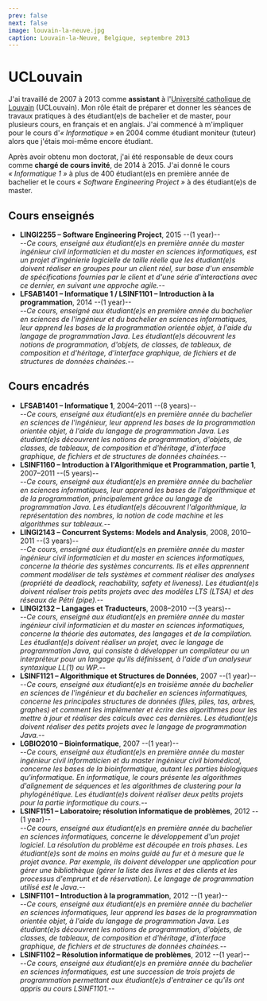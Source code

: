 ```yaml
---
prev: false
next: false
image: louvain-la-neuve.jpg
caption: Louvain-la-Neuve, Belgique, septembre 2013
---
```


# UCLouvain

J'ai travaillé de 2007 à 2013 comme **assistant** à l'[Université catholique de Louvain](https://www.uclouvain.be/fr) (UCLouvain). Mon rôle était de préparer et donner les séances de travaux pratiques à des étudiant(e)s de bachelier et de master, pour plusieurs cours, en français et en anglais. J'ai commencé à m'impliquer pour le cours d'_« Informatique »_ en 2004 comme étudiant moniteur (tuteur) alors que j'étais moi-même encore étudiant.

Après avoir obtenu mon doctorat, j'ai été responsable de deux cours comme **chargé de cours invité**, de 2014 à 2015. J'ai donné le cours _« Informatique 1 »_ à plus de 400 étudiant(e)s en première année de bachelier et le cours _« Software Engineering Project »_ à des étudiant(e)s de master.

## Cours enseignés

- **LINGI2255 – Software Engineering Project**, 2015 --(1 year)--  
  --_Ce cours, enseigné aux étudiant(e)s en première année du master ingénieur civil informaticien et du master en sciences informatiques, est un projet d'ingénierie logicielle de taille réelle que les étudiant(e)s doivent réaliser en groupes pour un client réel, sur base d'un ensemble de spécifications fournies par le client et d'une série d'interactions avec ce dernier, en suivant une approche agile._--
- **LFSAB1401 – Informatique 1 / LSINF1101 – Introduction à la programmation**, 2014 --(1 year)--  
  --_Ce cours, enseigné aux étudiant(e)s en première année du bachelier en sciences de l'ingénieur et du bachelier en sciences informatiques, leur apprend les bases de la programmation orientée objet, à l'aide du langage de programmation Java. Les étudiant(e)s découvrent les notions de programmation, d'objets, de classes, de tableaux, de composition et d'héritage, d'interface graphique, de fichiers et de structures de données chainées._--

## Cours encadrés

- **LFSAB1401 – Informatique 1**, 2004–2011 --(8 years)--  
  --_Ce cours, enseigné aux étudiant(e)s en première année du bachelier en sciences de l'ingénieur, leur apprend les bases de la programmation orientée objet, à l'aide du langage de programmation Java. Les étudiant(e)s découvrent les notions de programmation, d'objets, de classes, de tableaux, de composition et d'héritage, d'interface graphique, de fichiers et de structures de données chainées._--
- **LSINF1160 – Introduction à l'Algorithmique et Programmation, partie 1**, 2007–2011 --(5 years)--  
  --_Ce cours, enseigné aux étudiant(e)s en première année du bachelier en sciences informatiques, leur apprend les bases de l'algorithmique et de la programmation, principalement grâce au langage de programmation Java. Les étudiant(e)s découvrent l'algorithmique, la représentation des nombres, la notion de code machine et les algorithmes sur tableaux._--
- **LINGI2143 – Concurrent Systems: Models and Analysis**, 2008, 2010–2011 --(3 years)--  
  --_Ce cours, enseigné aux étudiant(e)s en première année du master ingénieur civil informaticien et du master en sciences informatiques, concerne la théorie des systèmes concurrents. Ils et elles apprennent comment modéliser de tels systèmes et comment réaliser des analyses (propriété de deadlock, reachability, safety et liveness). Les étudiant(e)s doivent réaliser trois petits projets avec des modèles LTS (LTSA) et des réseaux de Pétri (pipe)._--
- **LINGI2132 – Langages et Traducteurs**, 2008–2010 --(3 years)--  
  --_Ce cours, enseigné aux étudiant(e)s en première année du master ingénieur civil informaticien et du master en sciences informatiques, concerne la théorie des automates, des langages et de la compilation. Les étudiant(e)s doivent réaliser un projet, avec le langage de programmation Java, qui consiste à développer un compilateur ou un interpréteur pour un langage qu'ils définissent, à l'aide d'un analyseur syntaxique LL(1) ou WP._--
- **LSINF1121 – Algorithmique et Structures de Données**, 2007 --(1 year)--  
  --_Ce cours, enseigné aux étudiant(e)s en troisième année du bachelier en sciences de l'ingénieur et du bachelier en sciences informatiques, concerne les principales structures de données (files, piles, tas, arbres, graphes) et comment les implémenter et écrire des algorithmes pour les mettre à jour et réaliser des calculs avec ces dernières. Les étudiant(e)s doivent réaliser des petits projets avec le langage de programmation Java._--
- **LGBIO2010 – Bioinformatique**, 2007 --(1 year)--  
  --_Ce cours, enseigné aux étudiant(e)s en première année du master ingénieur civil informaticien et du master ingénieur civil biomédical, concerne les bases de la bioinformatique, autant les parties biologiques qu'informatique. En informatique, le cours présente les algorithmes d'alignement de séquences et les algorithmes de clustering pour la phylogénétique. Les étudiant(e)s doivent réaliser deux petits projets pour la partie informatique du cours._--
- **LSINF1151 – Laboratoire; résolution informatique de problèmes**, 2012 --(1 year)--  
  --_Ce cours, enseigné aux étudiant(e)s en première année du bachelier en sciences informatiques, concerne le développement d'un projet logiciel. La résolution du problème est découpée en trois phases. Les étudiant(e)s sont de moins en moins guidé au fur et à mesure que le projet avance. Par exemple, ils doivent développer une application pour gérer une bibliothèque (gérer la liste des livres et des clients et les processus d'emprunt et de réservation). Le langage de programmation utilisé est le Java._--
- **LSINF1101 – Introduction à la programmation**, 2012 --(1 year)--  
  --_Ce cours, enseigné aux étudiant(e)s en première année du bachelier en sciences informatiques, leur apprend les bases de la programmation orientée objet, à l'aide du langage de programmation Java. Les étudiant(e)s découvrent les notions de programmation, d'objets, de classes, de tableaux, de composition et d'héritage, d'interface graphique, de fichiers et de structures de données chainées._--
- **LSINF1102 – Résolution informatique de problèmes**, 2012 --(1 year)--  
  --_Ce cours, enseigné aux étudiant(e)s en première année du bachelier en sciences informatiques, est une succession de trois projets de programmation permettant aux étudiant(e)s d'entrainer ce qu'ils ont appris au cours LSINF1101._--
